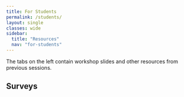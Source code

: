 ```yaml
---
title: For Students
permalink: /students/
layout: single
classes: wide
sidebar:
  title: "Resources"
  nav: "for-students"
---
```


The tabs on the left contain workshop slides and other resources from previous sessions.

## Surveys